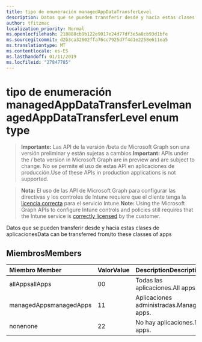 ```yaml
---
title: tipo de enumeración managedAppDataTransferLevel
description: Datos que se pueden transferir desde y hacia estas clases de aplicaciones
author: tfitzmac
localization_priority: Normal
ms.openlocfilehash: 218888cb9b122e9017e24d77df3e5a8cb93d1bfe
ms.sourcegitcommit: d2b3ca32602ffa76cc7925d7f4d1e2258e611ea5
ms.translationtype: MT
ms.contentlocale: es-ES
ms.lasthandoff: 01/11/2019
ms.locfileid: "27847785"
---
```

# <a name="managedappdatatransferlevel-enum-type"></a><span data-ttu-id="1837f-103">tipo de enumeración managedAppDataTransferLevel</span><span class="sxs-lookup"><span data-stu-id="1837f-103">managedAppDataTransferLevel enum type</span></span>

> <span data-ttu-id="1837f-104">**Importante:** Las API de la versión /beta de Microsoft Graph son una versión preliminar y están sujetas a cambios.</span><span class="sxs-lookup"><span data-stu-id="1837f-104">**Important:** APIs under the / beta version in Microsoft Graph are in preview and are subject to change.</span></span> <span data-ttu-id="1837f-105">No se permite el uso de estas API en aplicaciones de producción.</span><span class="sxs-lookup"><span data-stu-id="1837f-105">Use of these APIs in production applications is not supported.</span></span>

> <span data-ttu-id="1837f-106">**Nota:** El uso de las API de Microsoft Graph para configurar las directivas y los controles de Intune requiere que el cliente tenga la [licencia correcta](https://go.microsoft.com/fwlink/?linkid=839381) para el servicio Intune.</span><span class="sxs-lookup"><span data-stu-id="1837f-106">**Note:** Using the Microsoft Graph APIs to configure Intune controls and policies still requires that the Intune service is [correctly licensed](https://go.microsoft.com/fwlink/?linkid=839381) by the customer.</span></span>

<span data-ttu-id="1837f-107">Datos que se pueden transferir desde y hacia estas clases de aplicaciones</span><span class="sxs-lookup"><span data-stu-id="1837f-107">Data can be transferred from/to these classes of apps</span></span>
## <a name="members"></a><span data-ttu-id="1837f-108">Miembros</span><span class="sxs-lookup"><span data-stu-id="1837f-108">Members</span></span>
|<span data-ttu-id="1837f-109">Miembro	</span><span class="sxs-lookup"><span data-stu-id="1837f-109">Member</span></span>|<span data-ttu-id="1837f-110">Valor</span><span class="sxs-lookup"><span data-stu-id="1837f-110">Value</span></span>|<span data-ttu-id="1837f-111">Description</span><span class="sxs-lookup"><span data-stu-id="1837f-111">Description</span></span>|
|:---|:---|:---|
|<span data-ttu-id="1837f-112">allApps</span><span class="sxs-lookup"><span data-stu-id="1837f-112">allApps</span></span>|<span data-ttu-id="1837f-113">0</span><span class="sxs-lookup"><span data-stu-id="1837f-113">0</span></span>|<span data-ttu-id="1837f-114">Todas las aplicaciones.</span><span class="sxs-lookup"><span data-stu-id="1837f-114">All apps.</span></span>|
|<span data-ttu-id="1837f-115">managedApps</span><span class="sxs-lookup"><span data-stu-id="1837f-115">managedApps</span></span>|<span data-ttu-id="1837f-116">1</span><span class="sxs-lookup"><span data-stu-id="1837f-116">1</span></span>|<span data-ttu-id="1837f-117">Aplicaciones administradas.</span><span class="sxs-lookup"><span data-stu-id="1837f-117">Managed apps.</span></span>|
|<span data-ttu-id="1837f-118">none</span><span class="sxs-lookup"><span data-stu-id="1837f-118">none</span></span>|<span data-ttu-id="1837f-119">2</span><span class="sxs-lookup"><span data-stu-id="1837f-119">2</span></span>|<span data-ttu-id="1837f-120">No hay aplicaciones.</span><span class="sxs-lookup"><span data-stu-id="1837f-120">No apps.</span></span>|





